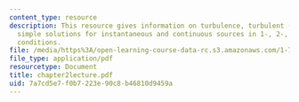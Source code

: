 ```yaml
---
content_type: resource
description: This resource gives information on turbulence, turbulent (eddy) diffusivities,
  simple solutions for instantaneous and continuous sources in 1-, 2-, 3-d, and boundary
  conditions.
file: /media/https%3A/open-learning-course-data-rc.s3.amazonaws.com/1-77-water-quality-control-spring-2006/7a7cd5e7f0b7223e90c8b46810d9459a_chapter2lecture.pdf
file_type: application/pdf
resourcetype: Document
title: chapter2lecture.pdf
uid: 7a7cd5e7-f0b7-223e-90c8-b46810d9459a
---
```

